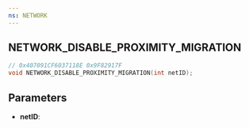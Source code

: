 ```yaml
---
ns: NETWORK
---
```

## NETWORK_DISABLE_PROXIMITY_MIGRATION

```c
// 0x407091CF6037118E 0x9F82917F
void NETWORK_DISABLE_PROXIMITY_MIGRATION(int netID);
```

## Parameters
* **netID**:
